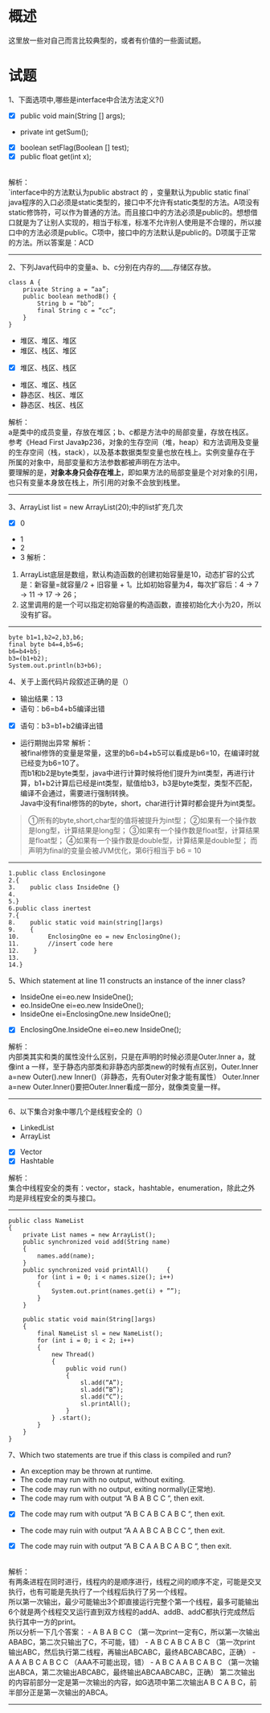 # 概述
这里放一些对自己而言比较典型的，或者有价值的一些面试题。

# 试题
1、下面选项中,哪些是interface中合法方法定义?()
- [x] public void main(String [] args);
- private int getSum();
- [x] boolean setFlag(Boolean [] test);
- [x] public float get(int x);
<br>
解析：<br>
`interface中的方法默认为public abstract 的 ，变量默认为public static final` <br>
java程序的入口必须是static类型的，接口中不允许有static类型的方法。A项没有static修饰符，可以作为普通的方法。而且接口中的方法必须是public的。想想借口就是为了让别人实现的，相当于标准，标准不允许别人使用是不合理的，所以接口中的方法必须是public。C项中，接口中的方法默认是public的。D项属于正常的方法。所以答案是：ACD

---

2、下列Java代码中的变量a、b、c分别在内存的____存储区存放。

``` stylus
class A {
    private String a = “aa”;
    public boolean methodB() {
        String b = “bb”;
        final String c = “cc”;
    }
}
```
- 堆区、堆区、堆区
- 堆区、栈区、堆区
- [x] 堆区、栈区、栈区
- 堆区、堆区、栈区
- 静态区、栈区、堆区
- 静态区、栈区、栈区

解析：<br>
a是类中的成员变量，存放在堆区；b、c都是方法中的局部变量，存放在栈区。<br>
参考《Head First Java》p236，对象的生存空间（堆，heap）和方法调用及变量的生存空间（栈，stack），以及基本数据类型变量也放在栈上。实例变量存在于所属的对象中，局部变量和方法参数都被声明在方法中。<br>
要理解的是，**对象本身只会存在堆上**，即如果方法的局部变量是个对对象的引用，也只有变量本身放在栈上，所引用的对象不会放到栈里。

---

3、ArrayList list = new ArrayList(20);中的list扩充几次
- [x] 0
- 1
- 2
- 3
解析：<br>
1. ArrayList底层是数组，默认构造函数的创建初始容量是10，动态扩容的公式是：新容量=就容量/2 + 旧容量 + 1。比如初始容量为4，每次扩容后：4 -> 7 -> 11 -> 17 -> 26；
2. 这里调用的是一个可以指定初始容量的构造函数，直接初始化大小为20，所以没有扩容。

---

``` stylus
byte b1=1,b2=2,b3,b6; 
final byte b4=4,b5=6; 
b6=b4+b5; 
b3=(b1+b2); 
System.out.println(b3+b6);
```
4、关于上面代码片段叙述正确的是（）
- 输出结果：13
- 语句：b6=b4+b5编译出错
- [x] 语句：b3=b1+b2编译出错
- 运行期抛出异常
解析：<br>
被final修饰的变量是常量，这里的b6=b4+b5可以看成是b6=10，在编译时就已经变为b6=10了。<br>
而b1和b2是byte类型，java中进行计算时候将他们提升为int类型，再进行计算，b1+b2计算后已经是int类型，赋值给b3，b3是byte类型，类型不匹配，编译不会通过，需要进行强制转换。<br>
Java中没有final修饰的的byte，short，char进行计算时都会提升为int类型。<br>

> ①所有的byte,short,char型的值将被提升为int型； ②如果有一个操作数是long型，计算结果是long型；
> ③如果有一个操作数是float型，计算结果是float型； ④如果有一个操作数是double型，计算结果是double型；
> 而声明为final的变量会被JVM优化，第6行相当于 b6 = 10

---

``` stylus
1.public class Enclosingone
2.{
3.    public class InsideOne {}
4.
5.}
6.public class inertest
7.{
8.    public static void main(string[]args)
9.    {
10.        EnclosingOne eo = new EnclosingOne();
11.        //insert code here
12.    }
13.
14.}
```
5、Which statement at line 11 constructs an instance of the inner class?
- InsideOne ei=eo.new InsideOne();
- eo.InsideOne ei=eo.new InsideOne();
- InsideOne ei=EnclosingOne.new InsideOne();
- [x] EnclosingOne.InsideOne ei=eo.new InsideOne();

解析：<br>
内部类其实和类的属性没什么区别，只是在声明的时候必须是Outer.Inner a，就像int a 一样，至于静态内部类和非静态内部类new的时候有点区别，Outer.Inner a=new Outer().new Inner()（非静态，先有Outer对象才能有属性） Outer.Inner a=new Outer.Inner()要把Outer.Inner看成一部分，就像类变量一样。

---

6、以下集合对象中哪几个是线程安全的（）
- LinkedList
- ArrayList
- [x] Vector
- [x] Hashtable

解析：<br>
集合中线程安全的类有：vector，stack，hashtable，enumeration，除此之外均是非线程安全的类与接口。

---

``` stylus
public class NameList
{
    private List names = new ArrayList();
    public synchronized void add(String name)
    {
        names.add(name);
    }
    public synchronized void printAll()     {
        for (int i = 0; i < names.size(); i++)
        {
            System.out.print(names.get(i) + ””);
        }
    }
 
    public static void main(String[]args)
    {
        final NameList sl = new NameList();
        for (int i = 0; i < 2; i++)
        {
            new Thread()
            {
                public void run()
                {
                    sl.add(“A”);
                    sl.add(“B”);
                    sl.add(“C”);
                    sl.printAll();
                }
            } .start();
        }
    }
}
```
7、Which two statements are true if this class is compiled and run?<br>
- An exception may be thrown at runtime.
- The code may run with no output, without exiting.
- The code may run with no output, exiting normally(正常地).
- The code may rum with output “A B A B C C “, then exit.
- [x] The code may rum with output “A B C A B C A B C “, then exit.
- The code may ruin with output “A A A B C A B C C “, then exit.
- [x] The code may ruin with output “A B C A A B C A B C “, then exit.
<br>
解析：<br>
有两条进程在同时进行，线程内的是顺序进行，线程之间的顺序不定，可能是交叉执行，也有可能是先执行了一个线程后执行了另一个线程。<br>
所以第一次输出，最少可能输出3个即直接运行完整个第一个线程，最多可能输出6个就是两个线程交叉运行直到双方线程的addA、addB、addC都执行完成然后执行其中一方的print。<br>
所以分析一下几个答案：
- A B A B C C （第一次print一定有C，所以第一次输出ABABC，第二次只输出了C，不可能，错）
- A B C A B C A B C （第一次print输出ABC，然后执行第二线程，再输出ABCABC，最终ABCABCABC，正确）
- A A A B C A B C C （AAA不可能出现，错）
- A B C A A B C A B C （第一次输出ABCA，第二次输出ABCABC，最终输出ABCAABCABC，正确）
第二次输出的内容前部分一定是第一次输出的内容，如G选项中第二次输出A B C A B C，前半部分正是第一次输出的ABCA。

---


















